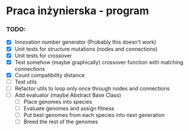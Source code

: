 # Praca inżynierska - program

### TODO:
- [X] Innovation number generator (Probably this doesn't work)
- [X] Unit tests for structure mutations (nodes and connections)
- [X] Unit tests for crossover
- [X] Test somehow (maybe graphically) crossover function with matching connections
- [X] Count compatibility distance
- [ ] Test utils
- [ ] Refactor utils to loop only once through nodes and connections
- [ ] Add evaluator (maybe Abstract Base Class)
  - [ ] Place genomes into species
  - [ ] Evaluate genomes and assign fitness
  - [ ] Put best genomes from each species into next generation
  - [ ] Breed the rest of the genomes
